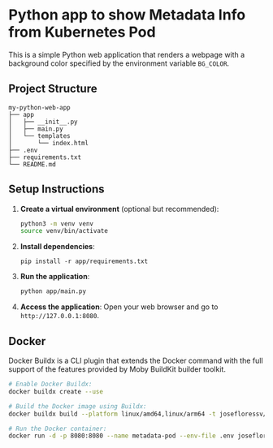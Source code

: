 # Python app to show Metadata Info from Kubernetes Pod

This is a simple Python web application that renders a webpage with a background color specified by the environment variable `BG_COLOR`.

## Project Structure

```
my-python-web-app
├── app
│   ├── __init__.py
│   ├── main.py
│   └── templates
│       └── index.html
├── .env
├── requirements.txt
└── README.md
```

## Setup Instructions
1. **Create a virtual environment** (optional but recommended):
   ```bash
   python3 -m venv venv
   source venv/bin/activate
   ```

2. **Install dependencies**:
   ```
   pip install -r app/requirements.txt
   ```

3. **Run the application**:
   ```bash
   python app/main.py
   ```

4. **Access the application**:
   Open your web browser and go to `http://127.0.0.1:8080`.

## Docker
Docker Buildx is a CLI plugin that extends the Docker command with the full support of the features provided by Moby BuildKit builder toolkit.

```bash
# Enable Docker Buildx:
docker buildx create --use

# Build the Docker image using Buildx:
docker buildx build --platform linux/amd64,linux/arm64 -t josefloressv/metadata-pod --push .

# Run the Docker container:
docker run -d -p 8080:8080 --name metadata-pod --env-file .env josefloressv/metadata-pod

```